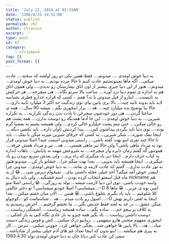 ```yaml
---
title: 'July 22, 2014 at 02:33AM'
date: '1396/6/25 14:51:00'
status: publish
permalink: /67
author: straxico
excerpt: ''
type: post
id: 67
category:
    - strixmood
tag: []
post_format: []
---
```

<div>به دنیا خوش اومدی …. میدونم…. فقط همین یکی دو روز اولشه که سخته…. عادت میکنی… اگه ماها نمیتونستیم عادت کنیم تا حالا مرده بودیم… به دنیا خوش اومدی… میدونم… هنوز از این دنیا چیزی بیشتر از اون اتاق بیمارستان رو ندیدی…. ولی همون اتاق هم به اندازه ی تموم دنیا درد آوره…. ساعت بالا سرتو نگاه…. هی میچرخه…. هر حرکتش یه ثانیست…. اینارو از قبل میدونی یا نه؟ همم .. کسی که قراره خدارو فطری بشناسه لابد باید بدونه ثانیه چیه…. بالا بری پایین بیای توی زندگیت حد اکثر 3 میلیارد ثانیه داری…. حالا بیا توضیح بده میلیارد چیه…. هه…. بزار اینجوری بگم… میشه 90 سال…. همه ی ساعتا گردن…. هی دور خودشون میچرخن تا یادت بدن زندگی تکراریه…. یه تکراره شیرین…. به دنیا خوش اومدی…. این جا آدما همدیگه رو دوست ندارن…. همه پشت هم رو خالی میکنن…. حتی منم پشت خیلیارو خالی کردم…. ولی همیشه پشتم به بعضیا گرم بوده…. توی دنیا باید بگردی پیداشون کنی….. پیدا کردنش تاوان داره… باید بکشی دیگه…. اینجا نمک شوره…. شکر شیرین… به کسی که حرفای شیرین میزنه میگن با نمک…. باید تا حالا چند نفری اینو بهت گفته باشن…. راستی میدونی اسمت چیه؟ اصلا میدونی قرار بود یه مرداد ماهی باشی؟ ولی حالا تیر ماهی هستی….. هه… تیر و مرداد همش حرفه…. همونتور گه گفتم زمان دایره وار میچرخه…. نه شروعش مهمه نه پایانش…. باهات اندازه یه کتاب حرف دارم… اینجا دیر یاد میگیری که راه بری… ولی بعدش سریع دویدن رو یاد میگیری…. اینجا همیشه باید بدویی….. بعدا بهت میگم چرا… چشاتو باز کن… میدونو هنوز به نور عادت نداری… گفتم که عادت لازمه ی بقاته….. به دنیا خوش اومدی… میدونی چرا اینقدر خوش آمد میگم؟ آخه خیلی عجله داشتی بیای… نمیخوام دپرس شی…. 😀 از یه ماه قبل اسمتو انتخاب کرده بودن… اسم قشنگیه… ولی باید دنبال یه nickname هم واسه خودت باشی…توی این دنیا لازمت میشه… تولد یه روزگی… 😀 راستی اصلا منو میشناسی؟ اصلا خودتو میشناسی؟ تو دختر خالمی…:-D 8 امین نوه ی عزیز… 😀 ماها کلا شلوغیم … باید یاد بگیری شلوغ باشی… 😀 هیس …. الان میان خفتم میکنن… بعدا اصول رو یادت میدم…. هه .. شناسنامت کو …کوچولو….:-D اینجا یه لغتی داریم بهش میگن عشق…. در حد یه لغته فقط جدیش نگیر…. ما نخشو گرفتیم…. آخرش رسیدیم به یه کلاف پر پیچو خم….. ساده بگم…. ساده همیشه زیباست…. آشفتگی زیباست…. دوست داشتن زیباست…. یاد بگیر همه چیزو یه بار عادی نگاه کنی یه بار کجکی…. اینجوری مفهوم منحنی هارو میفهمی…. زیباییو درک میکنی… کش و قوس زندگی دستت میاد…. هه… بالا پایین ها خواهی شد… بچگی خواهی کرد.. جوونی میکنی… نترس … کار به پیری هم میکشه….. اینو بدون که اینجا تعداد غم های آدم خیلی بیشتر از شادیاشه… سعی کن عادت کنی دیانا جان به دنیا خوش اومدی تولد 1393.4.30</div>